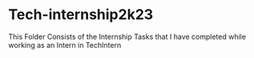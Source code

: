 # Tech-internship2k23
This Folder Consists of the Internship Tasks that I have completed while working as an Intern in TechIntern
